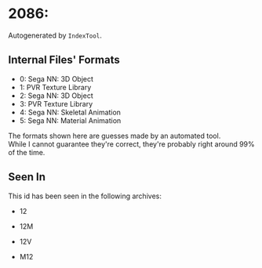 # 2086: 

Autogenerated by `IndexTool`.  



## Internal Files' Formats
- 0: Sega NN: 3D Object
- 1: PVR Texture Library
- 2: Sega NN: 3D Object
- 3: PVR Texture Library
- 4: Sega NN: Skeletal Animation
- 5: Sega NN: Material Animation

The formats shown here are guesses made by an automated tool.  
While I cannot guarantee they're correct, they're probably right around 99% of the time.

## Seen In

This id has been seen in the following archives:  

- 12  

- 12M  

- 12V  

- M12  
